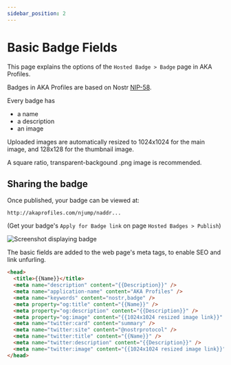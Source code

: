 ```yaml
---
sidebar_position: 2
---
```


# Basic Badge Fields

This page explains the options of the `Hosted Badge > Badge` page in AKA Profiles.

Badges in AKA Profiles are based on Nostr [NIP-58](https://github.com/nostr-protocol/nips/blob/master/58.md).

Every badge has

- a name
- a description
- an image

Uploaded images are automatically resized to 1024x1024 for the main image, and 128x128 for the thumbnail image.

A square ratio, transparent-backgound .png image is recommended.

## Sharing the badge

Once published, your badge can be viewed at:

`http://akaprofiles.com/njump/naddr...`

(Get your badge's `Apply for Badge link` on page `Hosted Badges > Publish`)

![Screenshot displaying badge](/img/viewbadge.png)

The basic fields are added to the web page's meta tags, to enable SEO and link unfurling.

```html
<head>
  <title>{{Name}}</title>
  <meta name="description" content="{{Description}}" />
  <meta name="application-name" content="AKA Profiles" />
  <meta name="keywords" content="nostr,badge" />
  <meta property="og:title" content="{{Name}}" />
  <meta property="og:description" content="{{Description}}" />
  <meta property="og:image" content="{{1024x1024 resized image link}}" />
  <meta name="twitter:card" content="summary" />
  <meta name="twitter:site" content="@nostrprotocol" />
  <meta name="twitter:title" content="{{Name}}" />
  <meta name="twitter:description" content="{{Description}}" />
  <meta name="twitter:image" content="{{1024x1024 resized image link}}" />
</head>
```
